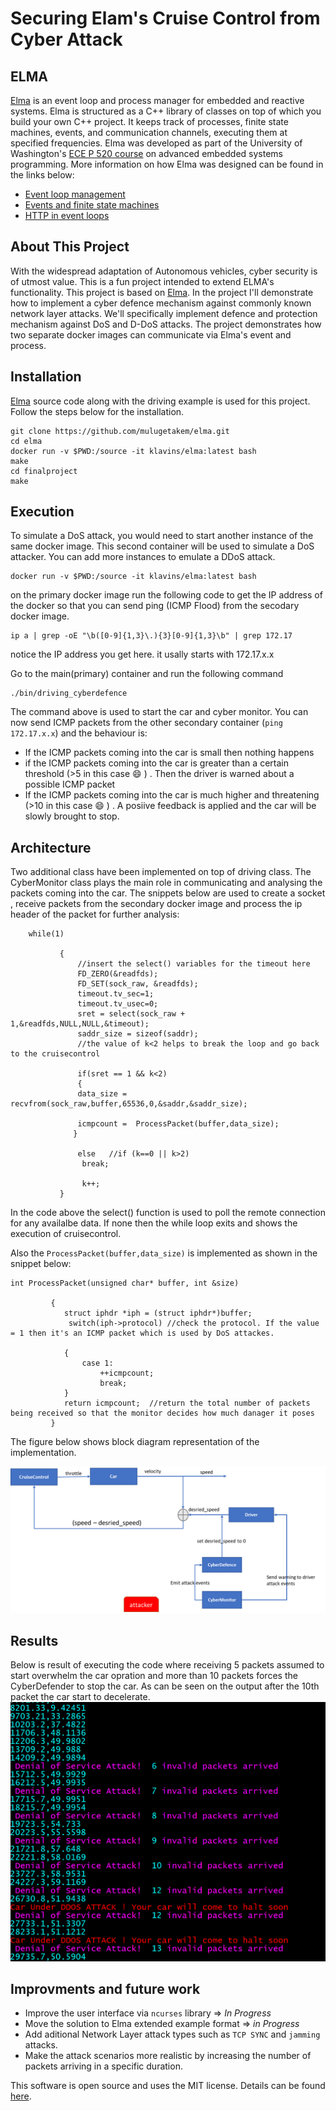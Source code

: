 Securing Elam's Cruise Control from Cyber Attack
===

ELMA
----
[Elma](http://klavinslab.org/elma/) is an event loop and process manager for embedded and reactive systems. Elma is structured as a C++ library of classes on top of which you build your own C++ project. It keeps track of processes, finite state machines, events, and communication channels, executing them at specified frequencies. Elma was developed as part of the University of Washington's [ECE P 520 course](https://github.com/klavins/ECEP520) on advanced embedded systems programming. More information on how Elma was designed can be found in the links below:
- [Event loop management](https://github.com/klavins/ECEP520/tree/master/week_6)
- [Events and finite state machines](https://github.com/klavins/ECEP520/tree/master/week_7)
- [HTTP in event loops](https://github.com/klavins/ECEP520/blob/master/week_8)


 

About This Project
--------
With the widespread adaptation of Autonomous vehicles, cyber security is  of utmost value. This is a fun project intended to extend ELMA's functionality. This project is based on [Elma](http://klavinslab.org/elma/). In the project I'll demonstrate how to implement a cyber defence mechanism against commonly known network layer attacks. We'll specifically implement defence and protection mechanism against DoS and D-DoS attacks. The project demonstrates how two separate docker images can communicate via Elma's event and process. 

**Installation**
-------
[Elma](http://klavinslab.org/elma/) source code along with the driving example is used for this project. Follow the steps below for the installation. 

    git clone https://github.com/mulugetakem/elma.git
    cd elma
    docker run -v $PWD:/source -it klavins/elma:latest bash
    make
    cd finalproject
    make



**Execution**
--
To simulate a DoS attack, you would need to start another instance of the same docker image. This second container will be used to simulate a DoS attacker. You can add more instances to emulate a DDoS attack. 

    docker run -v $PWD:/source -it klavins/elma:latest bash
on the primary docker image run the following code to get the IP address of the docker so that you can send ping (ICMP Flood) from the secodary docker image. 

    ip a | grep -oE "\b([0-9]{1,3}\.){3}[0-9]{1,3}\b" | grep 172.17

notice the IP address you get here. it usally starts with 172.17.x.x 

Go to the main(primary) container and run the following command

    ./bin/driving_cyberdefence
The command above is used to start the car and cyber monitor. You can now send ICMP packets from the other secondary container (`ping 172.17.x.x`) and the behaviour is:
- If the ICMP packets coming into the car is small then nothing happens
- if the ICMP packets coming into the car is greater than a certain threshold (>5 in this case :smile: ) . Then the driver is warned about a possible ICMP packet
- If the ICMP packets coming into the car is much higher and threatening (>10 in this case :smile: ) . A posiive feedback is applied and the car will be slowly brought to stop. 



**Architecture**
--
Two additional class have been implemented on top of driving class. The CyberMonitor class plays the main role in communicating and analysing the packets coming into the car. The snippets below are used to create a socket , receive packets from the secondary docker image and process the ip header of the packet for further analysis:

    
        while(1)       
    
               {
                   //insert the select() variables for the timeout here
                   FD_ZERO(&readfds);
                   FD_SET(sock_raw, &readfds);
                   timeout.tv_sec=1;
                   timeout.tv_usec=0;
                   sret = select(sock_raw + 1,&readfds,NULL,NULL,&timeout);            
                   saddr_size = sizeof(saddr);
                   //the value of k<2 helps to break the loop and go back to the cruisecontrol

                   if(sret == 1 && k<2)
                   {
                   data_size = recvfrom(sock_raw,buffer,65536,0,&saddr,&saddr_size); 
                          
                   icmpcount =  ProcessPacket(buffer,data_size);
                  }

                   else   //if (k==0 || k>2)
                    break;
                  
                    k++;
               }
In the code above the select() function is used to poll the remote connection for any availalbe data. If none then the while loop exits and shows the execution of cruisecontrol. 

Also the `ProcessPacket(buffer,data_size)` is implemented as shown in the snippet below:
 
    int ProcessPacket(unsigned char* buffer, int &size)
    
             {
                struct iphdr *iph = (struct iphdr*)buffer;                
                 switch(iph->protocol) //check the protocol. If the value = 1 then it's an ICMP packet which is used by DoS attackes. 
            
                {
                    case 1:
                        ++icmpcount;  
                        break;
                }
                return icmpcount;  //return the total number of packets being received so that the monitor decides how much danager it poses 
             } 

The figure below shows block diagram representation of the implementation. 

![blockdiagram](img/blockdiagram.png)


**Results**
---
Below is result of executing the code where receiving 5 packets assumed to start overwhelm the car opration and more than 10 packets forces the CyberDefender to stop the car. As can be seen on the output after the 10th packet the car start to decelerate. 
![output](img/output.png)


**Improvments and future work**
--
- Improve the user interface via `ncurses` library => *In Progress*
- Move the solution to Elma extended example format => *in Progress*
- Add aditional Network Layer attack types such as `TCP SYNC` and `jamming` attacks.
- Make the attack scenarios more realistic by increasing the number of packets arriving in a specific duration. 

This software is open source and uses the MIT license. Details can be found [here](https://github.com/klavinslab/elma).
